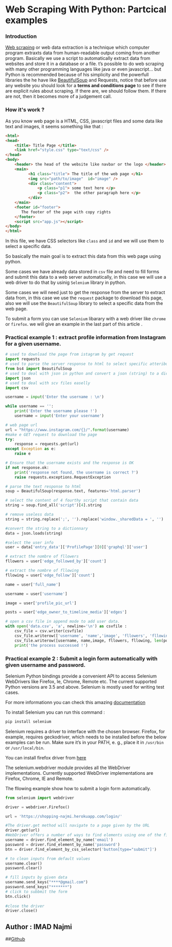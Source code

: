 # Web Scraping With Python: Partcical examples

### Introduction 
[Web scraping](https://en.wikipedia.org/wiki/Web_scraping) or web data extraction is a technique which computer program extraxts data from human-readable output coming from another program.
Basically we use a script to automatically extract data from websites and store it in a database or a file.
t’s possible to do web scraping with many other programming languages like java or even javascript... but Python is recommended because of his simplicity and the powerfull libraries the he have like [BeautifulSoup](https://www.crummy.com/software/BeautifulSoup/bs4/doc/) and Requests, notice that before use any website  you should look for a **terms and conditions page** to see if there are explicit rules about scraping. If there are, we should follow them. If there are not, then it becomes more of a judgement call.
### How it's work ?

As you know web page is a HTML, CSS, javascript files and some data like text and images, it seems something like that :

```html
<html>
<head>
    <title> Title Page </title>
    <link href="style.css" type="text/css" />
</head>
<body>
    <header> the head of the website like navbar or the logo </header>
    <main> 
          <h1 class="title"> The title of the web page </h1>
          <img src="path/to/image"  id="image" />
          <div class="content">
              <p class="p1"> some text here </p>
              <p class="p2">  the other paragraph here </p>
          </div>
    </main>
    <footer id="footer"> 
       The footer of the page with copy rights
    </footer>
    <script src="app.js"></script>
</body>
</html>
```
In this file, we have CSS selectors like `class` and `id` and we will use them to select a specific data.

So basically the main goal is to extract this data from this web page using python.

Some cases we have already data stored in `csv` file and  need to fill forms  and submit this data  to a web server automatically, in this case we will use a web driver to do that by usinig `Selenium` library in python.

Some cases  we will need just to get the response from the server to extract data from, in this case we use the `request` package to download this page, also we will use the `BeautifulSoup` library to select a specific data from the web page.

To submit a form you can use `Selenium` libarary with a web driver like `chrome` or `firefox`. we will give an example in the last part of this article
.
### Practical example 1 : extract profile information from Instagram for a given username.


```python
# used to download the page from istagram by get request
import requests
# used to parse the server response to html to select specific atteributes and tages
from bs4 import BeautifulSoup
# used to deal with json in python and convert a json (string) to a dictionnary
import json
# used to deal with scv files easelly
import csv

username = input('Enter the username : \n')

while username == '':
	print('Enter the username please !')
	username = input('Enter your username')

# web page url
url = "https://www.instagram.com/{}/".format(username)
#make e GET request to download the page
try:
	response = requests.get(url)
except Exception as e:
	raise e

# Ensure that the username exists and the response is OK
if not response.ok:
	print('response not found, the username is correct ?')
	raise requests.exceptions.RequestException

# parse the text response to html
soup = BeautifulSoup(response.text, features='html.parser')

# select the content of 4 fourthy script that contain data
string = soup.find_all('script')[4].string

# remove useless data
string = string.replace(';', '').replace('window._sharedData = ', '')

#convert the string to a dictionnary
data = json.loads(string)

#select the user info
user = data['entry_data']['ProfilePage'][0]['graphql']['user']

# extract the nombre of fllowers
fllowers = user['edge_followed_by']['count']

# extract the nombre of fllowing
fllowing = user['edge_follow']['count']

name = user['full_name']

username = user['username']

image = user['profile_pic_url']

posts = user['edge_owner_to_timeline_media']['edges']

# open a csv file in append mode to add user data.
with open('data.csv', 'a', newline='\n') as csvfile : 
	csv_file = csv.writer(csvfile)
	csv_file.writerow(['username', 'name','image', 'fllowers', 'fllowing', 'posts'])
	csv_file.writerow([username, name,image, fllowers, fllowing, len(posts)])
	print('the process successed !')

```

### Practical example 2 : Submit a login form automatically with given username and password.

Selenium Python bindings provide a convenient API to access Selenium WebDrivers like Firefox, Ie, Chrome, Remote etc. The current supported Python versions are 3.5 and above. Selenium is mostly used for writing test cases.

For more informationn you can check this amazing [documentation](https://selenium-python.readthedocs.io)

To install Selenium you can run this command : 
```bash
pip install selenium
```

Selenium requires a driver to interface with the chosen browser. Firefox, for example, requires geckodriver, which needs to be installed before the below examples can be run. Make sure it’s in your PATH, e. g., place it in `/usr/bin` or 
`/usr/local/bin`.


You can install firefox driver from [here](https://github.com/mozilla/geckodriver/releases)

The selenium.webdriver module provides all the WebDriver implementations. Currently supported WebDriver implementations are Firefox, Chrome, IE and Remote.

The fllowing example show how to submit a login form automatically.

```python
from selenium import webdriver

driver = webdriver.Firefox()

url = 'https://shopping-najmi.herokuapp.com/login/'

#The driver.get method will navigate to a page given by the URL
driver.get(url)
#WebDriver offers a number of ways to find elements using one of the find_element_by_* methods
username = driver.find_element_by_name('email')
password = driver.find_element_by_name('password')
btn = driver.find_element_by_css_selector('button[type="submit"]')

# to clean inputs from default values
username.clear()
password.clear()

# fill inputs by given data
username.send_keys("****@gmail.com")
password.send_keys("*******")
# click to subbmit the form
btn.click()
  
#close the driver
driver.close()
```
## Author : IMAD Najmi 
##[Github](https://github.com/najmi9/web_scraping_blog)